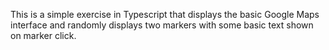 This is a simple exercise in Typescript that displays the
basic Google Maps interface and randomly displays two markers
with some basic text shown on marker click.
